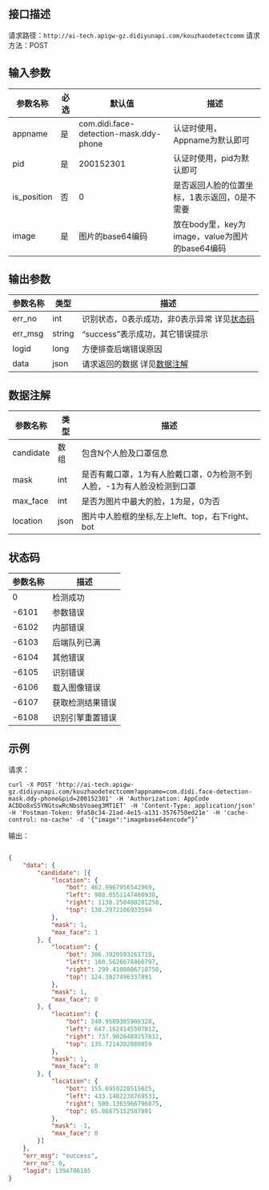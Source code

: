 ## 接口描述
请求路径：`http://ai-tech.apigw-gz.didiyunapi.com/kouzhaodetectcomm`
请求方法：POST

## 输入参数
|参数名称 | 必选 | 默认值 | 描述|
|--------|-----|-----|-----|
|appname| 是 | com.didi.face-detection-mask.ddy-phone | 认证时使用，Appname为默认即可 |
|pid| 是 | 200152301 | 认证时使用，pid为默认即可 |
|is_position| 否 | 0 | 是否返回人脸的位置坐标，1表示返回，0是不需要 |
|image| 是 | 图片的base64编码 | 放在body里，key为image，value为图片的base64编码 |

## 输出参数
|参数名称  | 类型 | 描述|
|--------|-----|-----|
|err_no|int|识别状态，0表示成功，非0表示异常 详见[状态码](#errno)	|
|err_msg|string|“success”表示成功，其它错误提示	|
|logid|long|方便排查后端错误原因	|
|data | json|请求返回的数据 详见[数据注解](#Cards)|

<span id="Cards"></span>
## 数据注解
|参数名称  | 类型 | 描述 |
|--------|-----|-----|
|candidate | 数组 | 包含N个人脸及口罩信息 |
|mask | int | 是否有戴口罩，1为有人脸戴口罩，0为检测不到人脸，-1为有人脸没检测到口罩 |
|max_face | int | 是否为图片中最大的脸，1为是，0为否 |
|location | json | 图片中人脸框的坐标,左上left、top，右下right、bot |

<span id="errno"></span>

## 状态码
|参数名称  |  描述 |
|--------|-----|
|0|检测成功|
|-6101|参数错误|
|-6102|内部错误|
|-6103|后端队列已满|
|-6104|其他错误|
|-6105|识别错误|
|-6106|载入图像错误|
|-6107|获取检测结果错误|
|-6108|识别引擎重置错误|

## 示例
请求：
``` shell
curl -X POST 'http://ai-tech.apigw-gz.didiyunapi.com/kouzhaodetectcomm?appname=com.didi.face-detection-mask.ddy-phone&pid=200152301' -H 'Authorization: AppCode  ACDDo8xS5YNGtswRcNbsbVoaeg3MT1ET' -H 'Content-Type: application/json' -H 'Postman-Token: 9fa58c34-21ad-4e15-a131-3576750ed21e' -H 'cache-control: no-cache' -d '{"image":"imagebase64encode“}‘
```

输出：
``` json

{
	"data": {
		"candidate": [{
			"location": {
				"bot": 462.9967956542969,
				"left": 908.0551147460938,
				"right": 1130.250488281250,
				"top": 130.2972106933594
			},
			"mask": 1,
			"max_face": 1
		}, {
			"location": {
				"bot": 306.3920593261719,
				"left": 160.5626678466797,
				"right": 299.4108886718750,
				"top": 124.3027496337891
			},
			"mask": 1,
			"max_face": 0
		}, {
			"location": {
				"bot": 240.9589385986328,
				"left": 647.1624145507812,
				"right": 737.9026489257812,
				"top": 135.7214202880859
			},
			"mask": 1,
			"max_face": 0
		}, {
			"location": {
				"bot": 155.6959228515625,
				"left": 433.1482238769531,
				"right": 500.1365966796875,
				"top": 65.86875152587891
			},
			"mask": -1,
			"max_face": 0
		}]
	},
	"err_msg": "success",
	"err_no": 0,
	"logid": 1394786105
}    
```

